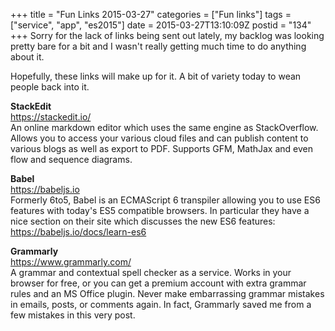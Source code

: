 +++
title = "Fun Links 2015-03-27"
categories = ["Fun links"]
tags = ["service", "app", "es2015"]
date = 2015-03-27T13:10:09Z
postid = "134"
+++
Sorry for the lack of links being sent out lately, my backlog was looking pretty bare for a bit and I wasn't really getting much time to do anything about it.

Hopefully, these links will make up for it. A bit of variety today to wean people back into it.

**StackEdit**  
https://stackedit.io/  
An online markdown editor which uses the same engine as StackOverflow. Allows you to access your various cloud files and can publish content to various blogs as well as export to PDF. Supports GFM, MathJax and even flow and sequence diagrams.

**Babel**  
https://babeljs.io  
Formerly 6to5, Babel is an ECMAScript 6 transpiler allowing you to use ES6 features with today's ES5 compatible browsers. In particular they have a nice section on their site which discusses the new ES6 features: https://babeljs.io/docs/learn-es6

**Grammarly**  
https://www.grammarly.com/  
A grammar and contextual spell checker as a service. Works in your browser for free, or you can get a premium account with extra grammar rules and an MS Office plugin. Never make embarrassing grammar mistakes in emails, posts, or comments again. In fact, Grammarly saved me from a few mistakes in this very post.